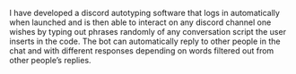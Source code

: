 I have developed a discord autotyping software that logs in automatically when launched and is then able to interact on any discord channel one wishes by typing out phrases randomly of any conversation script the user inserts in the code. The bot can automatically reply to other people in the chat and with different responses depending on words filtered out from other people’s replies.

